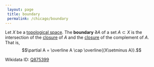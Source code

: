```yaml
---
 layout: page
 title: boundary
 permalink: /chicago/boundary
---
```

Let $X$ be a [topological space](https://mathgloss.github.io/MathGloss/chicago/topological_space). The **boundary** $\partial A$ of a set $A \subset X$ is the intersection of the [closure](https://mathgloss.github.io/MathGloss/chicago/closure) of $A$ and the [closure](https://mathgloss.github.io/MathGloss/chicago/closure) of the complement of $A$. That is, $$\partial A = \overline A \cap \overline{(X\setminus A)}.$$

Wikidata ID: [Q875399](https://www.wikidata.org/wiki/Q875399)
